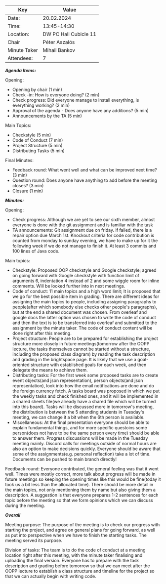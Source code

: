 | Key | Value |
| --- | --- |
| Date: | 20.02.2024 |
| Time: | 13:45-14:30 |
| Location: | DW PC Hall Cubicle 11 |
| Chair | Péter Aszalós |
| Minute Taker | Mihail Bankov |
| Attendees: | 7 |

***Agenda Items:***

Opening:
- Opening by chair (1 min)
- Check -in: How is everyone doing? (2 min)
- Check progress: Did everyone manage to install everything, is everything working? (2 min)
- Approval of the agenda - Does anyone have any additions? (5 min)
- Announcements by the TA (5 min)

Main Topics:
- Checkstyle (5 min)
- Code of Conduct (7 min)
- Project Structure (5 min)
- Distributing Tasks (5 min)

Final  Minutes:
- Feedback round: What went well and what can be improved next time? (3 min)
- Question round: Does anyone have anything to add before the meeting closes? (3 min)
- Closure (1 min)


***Minutes:***

Opening:
- Check progress: Although we are yet to see our sixth member, almost everyone is done with the git assignment and is familiar with the task
- TA announcements: Git assignment due on friday. If failed, there is a repair option due March 1st. Knockout criteria for code contribution is counted from monday to sunday evening, we have to make up for it the following week if we do not manage to finish it. At least 3 commits and 100 lines of Java code. 

Main topics:
- Checkstyle: Proposed OOP checkstyle and Google checkstyle; agreed on going forward with Google checkstyle with function limit of arguments 6, indentation 4 instead of 2 and some wiggle room for inline comments. Will be looked further into in next meetings.
- Code of conduct: 11 main topics and a high word limit; It is proposed that we go for the best possible item in grading. There are different ideas for assigning the main topics to people, including assigning paragraphs to people(after which somebody else checks other people's paragraphs), but at the end a shared document was chosen. From overleaf and google docs the latter option was chosen to write the code of conduct and then the text is to be transferred into overleaf and submitted to the assignment by the minute taker. The code of conduct content will be done right after this meeting.
- Project structure: People are to be prepared for establishing the project structure more closely in future meetings(tomorrow after the OOPP lecture, the tasks themselves cannot be started without a structure, including the proposed class diagram) by reading the task description and grading in the brightspace page. It is likely that we use a goal-oriented structure with established goals for each week, and then delegate the means to achieve them. 
- Distributing tasks: For the first week some proposed tasks are to create event objects(and json representation), person objects(and json representation), look into how the email notifications are done and do the foreign currency fetch. A tasks board was proposed in which we put the weekly tasks and check finished ones, and it will be implemented in a shared sheets file(we already have a shared file which will be turned into this board). Tasks will be discussed more in tomorrow's meeting, the distribution is between the 5 attending students in Tuesday's meeting, we can change it a bit when the 6th person is available. 
- Miscellaneous: At the final presentation everyone should be able to explain fundamental things, and for more specific questoins some person(does not have to be the same person every time) should be able to answer them. Progress discussions will be made in the Tuesday meeting mainly. Discord calls for meetings outside of normal hours are also an option to make decisions quickly. Everyone should be aware that some of the assignments(e.g. personal reflection) take a lot of time. Documents can be pushed to main branch directly!

Feedback round: Everyone contributed, the general feeling was that it went well. Times were mostly correct, more talk about progress will be made in future meetings so keeping the opening times like this would be fine(today it took us a bit less than the allocated time). There should be more detail in the main topics, not only mentioning them by name but also giving them a description. A suggestion is that everyone prepares 1-2 sentences for each topic before the meeting so that we form opinions which we can discuss during the meeting.


***Overall***

Meeting purpose: The purpose of the meeting is to check our progress with starting the project, and agree on general plans for going forward, as well as put into perspective when we have to finish the starting tasks. The meeting served its purpose.

Division of tasks: The team is to do the code of conduct at a meeting location right after this meeting, with the minute taker finalising and uploading the final version. Everyone has to prepare with the task description and grading before tomorrow so that we can meet after the OOPP lecture to establish a class structure and timeline for the project so that we can actually begin with writing code.  